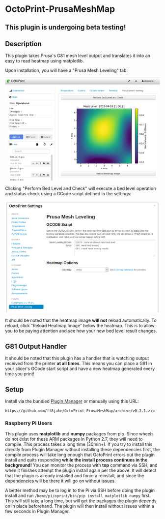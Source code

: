 # OctoPrint-PrusaMeshMap

## This plugin is undergoing beta testing! ##

## Description

This plugin takes Prusa's G81 mesh level output and translates it into an easy to read heatmap using matplotlib.

Upon installation, you will have a "Prusa Mesh Leveling" tab:

![example showing new tab in interface](example.png)

Clicking "Perform Bed Level and Check" will execute a bed level operation and status check using a GCode script defined in the settings:

![example showing GCode script in settings](example2.png)

It should be noted that the heatmap image **will not** reload automatically. To reload, click "Reload Heatmap Image" below the heatmap. This is to allow you to be paying attention and see how your new bed level result changes.

## G81 Output Handler

It should be noted that this plugin has a handler that is watching output received from the printer **at all times**. This means you can place a G81 in your slicer's GCode start script and have a new heatmap generated every time you print!

## Setup

Install via the bundled [Plugin Manager](https://github.com/foosel/OctoPrint/wiki/Plugin:-Plugin-Manager)
or manually using this URL:

    https://github.com/ff8jake/OctoPrint-PrusaMeshMap/archive/v0.2.1.zip

### Raspberry Pi Users

This plugin uses **matplotlib** and **numpy** packages from pip. Since wheels do not exist for these ARM packages in Python 2.7, they will need to compile. This process takes a long time (30min+). If you try to install this directly from Plugin Manager without installing these dependencies first, the compile process will take long enough that OctoPrint errors out the plugin install and quits responding **while the install process continues in the background!** You can monitor the process with **top** command via SSH, and when it finishes attempt the plugin install again per the above. It will detect that the plugin is already installed and force a reinstall, and since the dependencies will be there it will go on without issues.

A better method may be to log in to the Pi via SSH before doing the plugin install and run ``/home/pi/oprint/bin/pip install matplotlib numpy`` first. This will still take a long time, but will get the packages the plugin depends on in place beforehand. The plugin will then install without issues within a few seconds in Plugin Manager.


